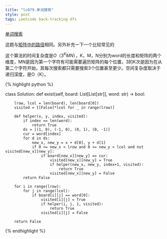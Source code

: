 ```yaml
---
title: "lc079.单词搜索"
style: post
tags: Leetcode back-tracking dfs
---
```


[单词搜索](https://leetcode-cn.com/problems/word-search/)

这题与[矩阵中的路径](https://1e0ndavid.github.io/jz012/)相同。另外补充一下一个比较常见的

这个算法的时间复杂度是$O（3^KMN）$，K，M，N分别为word的长度和矩阵的两个维度，MN是因为第一个字符有可能需要遍历矩阵的每个位置，3的K次是因为在从第二个字符开始，其每次搜索都只需要搜索3个位置甚至更少。空间复杂度取决于递归深度，是O（K）。

{% highlight python %}

class Solution:
    def exist(self, board: List[List[str]], word: str) -> bool:
        
        lrow, lcol = len(board), len(board[0])
        visited = [[False]*lcol for _ in range(lrow)]
        
        def helper(x, y, index, visited):
            if index == len(word):
                return True
            ds = [(1, 0), (-1, 0), (0, 1), (0, -1)]
            cur = word[index]
            for d in ds:
                new_x, new_y = x + d[0], y + d[1]
                if 0 <= new_x < lrow and 0 <= new_y < lcol and not visited[new_x][new_y]:
                    if board[new_x][new_y] == cur:
                        visited[new_x][new_y] = True
                        if helper(new_x, new_y, index+1, visited):
                            return True
                        visited[new_x][new_y] = False
            return False

        for i in range(lrow):
            for j in range(lcol):
                if board[i][j] == word[0]:
                    visited[i][j] = True
                    if helper(i, j, 1, visited):
                        return True
                    visited[i][j] = False
    
        return False

{% endhighlight %}

